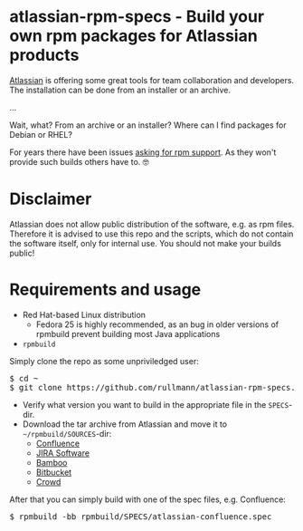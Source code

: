 # atlassian-rpm-specs - Build your own rpm packages for Atlassian products

[Atlassian](https://www.atlassian.com/) is offering some great tools for team collaboration and developers.
The installation can be done from an installer or an archive.

...

Wait, what? From an archive or an installer?
Where can I find packages for Debian or RHEL?

For years there have been issues [asking for rpm support](https://jira.atlassian.com/browse/CONFSERVER-36902).
As they won't provide such builds others have to. 🤓

# Disclaimer

Atlassian does not allow public distribution of the software, e.g. as rpm files.
Therefore it is advised to use this repo and the scripts, which do not contain the software itself, only for internal use.
You should not make your builds public!

# Requirements and usage

* Red Hat-based Linux distribution
  * Fedora 25 is highly recommended, as an bug in older versions of rpmbuild prevent building most Java applications
* `rpmbuild`

Simply clone the repo as some unpriviledged user:

<pre>
$ cd ~
$ git clone https://github.com/rullmann/atlassian-rpm-specs.git rpmbuild
</pre>

* Verify what version you want to build in the appropriate file in the `SPECS`-dir.
* Download the tar archive from Atlassian and move it to `~/rpmbuild/SOURCES`-dir:
  * [Confluence](https://www.atlassian.com/software/confluence/download)
  * [JIRA Software](https://www.atlassian.com/software/jira/download)
  * [Bamboo](https://www.atlassian.com/software/bamboo/download)
  * [Bitbucket](https://www.atlassian.com/software/bitbucket/download)
  * [Crowd](https://www.atlassian.com/software/crowd/download)

After that you can simply build with one of the spec files, e.g. Confluence:

<pre>
$ rpmbuild -bb rpmbuild/SPECS/atlassian-confluence.spec
</pre>

